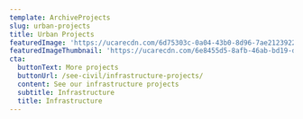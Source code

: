 ```yaml
---
template: ArchiveProjects
slug: urban-projects
title: Urban Projects
featuredImage: 'https://ucarecdn.com/6d75303c-0a04-43b0-8d96-7ae2123922fa/'
featuredImageThumbnail: 'https://ucarecdn.com/6e8455d5-8afb-46ab-bd19-dce847330e4d/'
cta:
  buttonText: More projects
  buttonUrl: /see-civil/infrastructure-projects/
  content: See our infrastructure projects
  subtitle: Infrastructure
  title: Infrastructure
---
```


